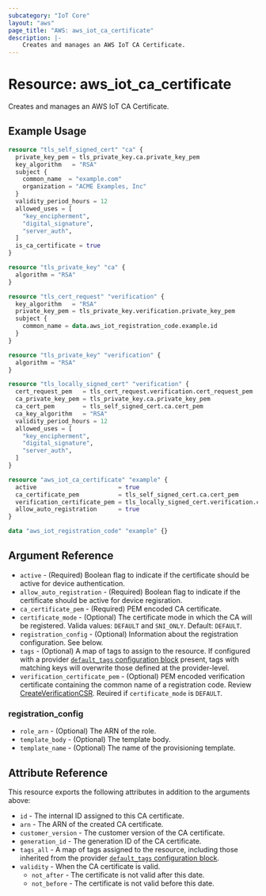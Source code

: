 ```yaml
---
subcategory: "IoT Core"
layout: "aws"
page_title: "AWS: aws_iot_ca_certificate"
description: |-
    Creates and manages an AWS IoT CA Certificate.
---
```


# Resource: aws_iot_ca_certificate

Creates and manages an AWS IoT CA Certificate.

## Example Usage

```terraform
resource "tls_self_signed_cert" "ca" {
  private_key_pem = tls_private_key.ca.private_key_pem
  key_algorithm   = "RSA"
  subject {
    common_name  = "example.com"
    organization = "ACME Examples, Inc"
  }
  validity_period_hours = 12
  allowed_uses = [
    "key_encipherment",
    "digital_signature",
    "server_auth",
  ]
  is_ca_certificate = true
}

resource "tls_private_key" "ca" {
  algorithm = "RSA"
}

resource "tls_cert_request" "verification" {
  key_algorithm   = "RSA"
  private_key_pem = tls_private_key.verification.private_key_pem
  subject {
    common_name = data.aws_iot_registration_code.example.id
  }
}

resource "tls_private_key" "verification" {
  algorithm = "RSA"
}

resource "tls_locally_signed_cert" "verification" {
  cert_request_pem   = tls_cert_request.verification.cert_request_pem
  ca_private_key_pem = tls_private_key.ca.private_key_pem
  ca_cert_pem        = tls_self_signed_cert.ca.cert_pem
  ca_key_algorithm   = "RSA"
  validity_period_hours = 12
  allowed_uses = [
    "key_encipherment",
    "digital_signature",
    "server_auth",
  ]
}

resource "aws_iot_ca_certificate" "example" {
  active                       = true
  ca_certificate_pem           = tls_self_signed_cert.ca.cert_pem
  verification_certificate_pem = tls_locally_signed_cert.verification.cert_pem
  allow_auto_registration      = true
}

data "aws_iot_registration_code" "example" {}
```

## Argument Reference

* `active` - (Required)  Boolean flag to indicate if the certificate should be active for device authentication.
* `allow_auto_registration` - (Required)  Boolean flag to indicate if the certificate should be active for device regisration.
* `ca_certificate_pem` - (Required)  PEM encoded CA certificate.
* `certificate_mode` - (Optional)  The certificate mode in which the CA will be registered. Valida values: `DEFAULT` and `SNI_ONLY`. Default: `DEFAULT`.
* `registration_config` - (Optional) Information about the registration configuration. See below.
* `tags` - (Optional) A map of tags to assign to the resource. If configured with a provider [`default_tags` configuration block](https://registry.terraform.io/providers/hashicorp/aws/latest/docs#default_tags-configuration-block) present, tags with matching keys will overwrite those defined at the provider-level.
* `verification_certificate_pem` - (Optional) PEM encoded verification certificate containing the common name of a registration code. Review
  [CreateVerificationCSR](https://docs.aws.amazon.com/iot/latest/developerguide/register-CA-cert.html). Reuired if `certificate_mode` is `DEFAULT`.

### registration_config

* `role_arn` - (Optional) The ARN of the role.
* `template_body` - (Optional) The template body.
* `template_name` - (Optional) The name of the provisioning template.

## Attribute Reference

This resource exports the following attributes in addition to the arguments above:

* `id` - The internal ID assigned to this CA certificate.
* `arn` - The ARN of the created CA certificate.
* `customer_version` - The customer version of the CA certificate.
* `generation_id` - The generation ID of the CA certificate.
* `tags_all` - A map of tags assigned to the resource, including those inherited from the provider [`default_tags` configuration block](https://registry.terraform.io/providers/hashicorp/aws/latest/docs#default_tags-configuration-block).
* `validity` - When the CA certificate is valid.
    * `not_after` - The certificate is not valid after this date.
    * `not_before` - The certificate is not valid before this date.
